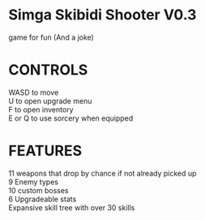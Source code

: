 # Simga Skibidi Shooter V0.3
game for fun (And a joke)

# CONTROLS 
WASD to move <br>
U to open upgrade menu <br>
F to open inventory <Br>
E or Q to use sorcery when equipped

# FEATURES
11 weapons that drop by chance if not already picked up <br>
9 Enemy types <br>
10 custom bosses <br>
6 Upgradeable stats <br>
Expansive skill tree with over 30 skills
